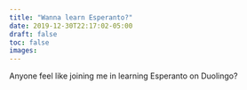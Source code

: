 ```yaml
---
title: "Wanna learn Esperanto?"
date: 2019-12-30T22:17:02-05:00
draft: false
toc: false
images: 
---
```

Anyone feel like joining me in learning Esperanto on Duolingo?
